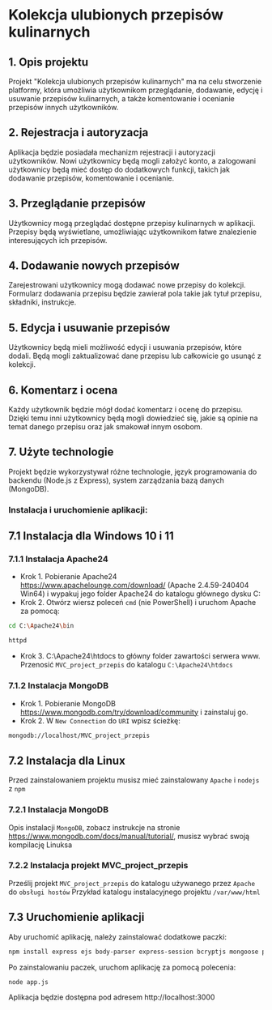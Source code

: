 # Kolekcja ulubionych przepisów kulinarnych
## 1. Opis projektu
Projekt "Kolekcja ulubionych przepisów kulinarnych" ma na celu stworzenie platformy, która umożliwia użytkownikom przeglądanie, dodawanie, edycję i usuwanie przepisów kulinarnych, a także komentowanie i ocenianie przepisów innych użytkowników.
## 2. Rejestracja i autoryzacja
Aplikacja będzie posiadała mechanizm rejestracji i autoryzacji użytkowników. Nowi użytkownicy będą mogli założyć konto, a zalogowani użytkownicy będą mieć dostęp do dodatkowych funkcji, takich jak dodawanie przepisów, komentowanie i ocenianie.
## 3. Przeglądanie przepisów 
Użytkownicy mogą przeglądać dostępne przepisy kulinarnych w aplikacji. Przepisy będą wyświetlane, umożliwiając użytkownikom łatwe znalezienie interesujących ich przepisów.
## 4. Dodawanie nowych przepisów
Zarejestrowani użytkownicy mogą dodawać nowe przepisy do kolekcji. Formularz dodawania przepisu będzie zawierał pola takie jak tytuł przepisu, składniki, instrukcje.
## 5. Edycja i usuwanie przepisów 
Użytkownicy będą mieli możliwość edycji i usuwania przepisów, które dodali. Będą mogli zaktualizować dane przepisu lub całkowicie go usunąć z kolekcji.
## 6. Komentarz i ocena 
Każdy użytkownik będzie mógł dodać komentarz i ocenę do przepisu. Dzięki temu inni użytkownicy będą mogli dowiedzieć się, jakie są opinie na temat danego przepisu oraz jak smakował innym osobom.
## 7. Użyte technologie 
Projekt będzie wykorzystywał różne technologie, język programowania do backendu (Node.js z Express), system zarządzania bazą danych (MongoDB).
### Instalacja i uruchomienie aplikacji:
## 7.1 Instalacja dla Windows 10 i 11
### 7.1.1 Instalacja Apache24
- Krok 1. Pobieranie Apache24 https://www.apachelounge.com/download/ (Apache 2.4.59-240404 Win64) i wypakuj jego folder Apache24 do katalogu głównego dysku C:
- Krok 2. Otwórz wiersz poleceń `cmd` (nie PowerShell) i uruchom Apache za pomocą:
```bash
cd C:\Apache24\bin
```
```bash
httpd
```
- Krok 3. C:\Apache24\htdocs to główny folder zawartości serwera www. Przenosić `MVC_project_przepis` do katalogu `C:\Apache24\htdocs`
### 7.1.2 Instalacja MongoDB
- Krok 1. Pobieranie MongoDB https://www.mongodb.com/try/download/community i zainstaluj go.
- Krok 2. W `New Connection` do `URI` wpisz ścieżkę:
```bash
mongodb://localhost/MVC_project_przepis
```
## 7.2 Instalacja dla Linux
Przed zainstalowaniem projektu musisz mieć zainstalowany `Apache` i `nodejs` z `npm`
### 7.2.1 Instalacja MongoDB
Opis instalacji `MongoDB`, zobacz instrukcje na stronie https://www.mongodb.com/docs/manual/tutorial/, musisz wybrać swoją kompilację Linuksa
### 7.2.2 Instalacja projekt MVC_project_przepis
Prześlij projekt `MVC_project_przepis` do katalogu używanego przez `Apache` do `obsługi hostów`
Przykład katalogu instalacyjnego projektu `/var/www/html`
## 7.3 Uruchomienie aplikacji
Aby uruchomić aplikację, należy zainstalować dodatkowe paczki:
```bash
npm install express ejs body-parser express-session bcryptjs mongoose path
```
Po zainstalowaniu paczek, uruchom aplikację za pomocą polecenia:
```bash
node app.js
```
Aplikacja będzie dostępna pod adresem http://localhost:3000 
